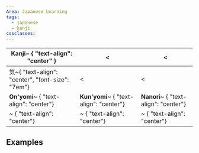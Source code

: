 ```yaml
---
Area: Japanese Learning
tags:
  - japanese
  - kanji
cssclasses:
---
```


| Kanji~ { "text-align": "center" }               | <                                       | <                                     |
| ----------------------------------------------- | --------------------------------------- | ------------------------------------- |
| 気~{ "text-align": "center", "font-size": "7em"} | <                                       | <                                     |
| **On'yomi**~ { "text-align": "center"}          | **Kun'yomi**~ { "text-align": "center"} | **Nanori**~ { "text-align": "center"} |
| ~ { "text-align": "center"}                     | ~ { "text-align": "center"}             | ~ { "text-align": "center"}           |
## Examples
